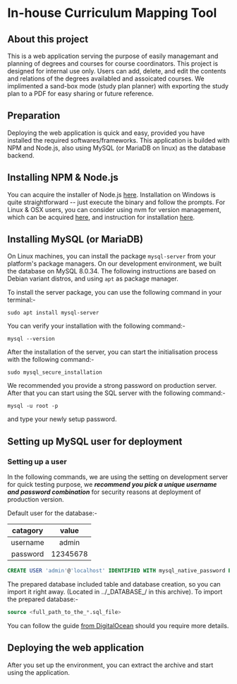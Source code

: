 # In-house Curriculum Mapping Tool

## About this project

This is a web application serving the purpose of easily managemant and planning of degrees and courses for course coordinators.
This project is designed for internal use only.
Users can add, delete, and edit the contents and relations of the degrees availabled and assoicated courses.
We implimented a sand-box mode (study plan planner) with exporting the study plan to a PDF for easy sharing or future reference.

## Preparation

Deploying the web application is quick and easy, provided you have installed the required softwares/frameworks.
This application is builded with NPM and Node.js, also using MySQL (or MariaDB on linux) as the database backend.

## Installing NPM & Node.js

You can acquire the installer of Node.js [here](https://nodejs.org/en/download). Installation on Windows is quite straightforward -- just execute the binary and follow the prompts. For Linux & OSX users, you can consider using nvm for version management, which can be acquired [here](https://github.com/nvm-sh/nvm), and instruction for installation [here](https://github.com/nvm-sh/nvm#installing-and-updating).

## Installing MySQL (or MariaDB)

On Linux machines, you can install the package `mysql-server` from your platform's package managers. On our development environment, we built the database on MySQL 8.0.34. The following instructions are based on Debian variant distros, and using `apt` as package manager.

To install the server package, you can use the following command in your terminal:-

```text
sudo apt install mysql-server
```

You can verify your installation with the following command:-

```text
mysql --version
```

After the installation of the server, you can start the initialisation process with the following command:-

```text
sudo mysql_secure_installation
```

We recommended you provide a strong password on production server.
After that you can start using the SQL server with the following command:-

```text
mysql -u root -p
```

and type your newly setup password.

## Setting up MySQL user for deployment

### Setting up a user

In the following commands, we are using the setting on development server for quick testing purpose, we ***recommend you pick a unique username and password combination*** for security reasons at deployment of production version.

Default user for the database:-

 | catagory | value |
 |:---:|:---:|
 | username | admin |
 | password | 12345678 |

```sql
CREATE USER 'admin'@'localhost' IDENTIFIED WITH mysql_native_password BY '12345678';
```

The prepared database included table and database creation, so you can import it right away. (Located in ../\_DATABASE_/ in this archive).
To import the prepared database:-

```sql
source <full_path_to_the_*.sql_file>
```

You can follow the guide [from DigitalOcean](https://www.digitalocean.com/community/tutorials/how-to-create-a-new-user-and-grant-permissions-in-mysql) should you require more details.

## Deploying the web application

After you set up the environment, you can extract the archive and start using the application.
